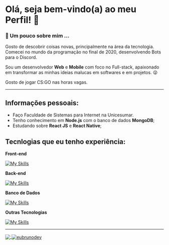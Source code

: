 # Olá, seja bem-vindo(a) ao meu Perfil! 👋

### 👦 Um pouco sobre mim ...
Gosto de descobrir coisas novas, principalmente na área da tecnologia. Comecei no mundo da programação no final de 2020, desenvolvendo Bots para o Discord.

Sou um desenvolvedor **Web** e **Mobile** com foco no Full-stack, apaixonado em transformar as minhas ideias malucas em softwares e em projetos. 😜

Gosto de jogar CS:GO nas horas vagas.

<hr />

## Informações pessoais:

- Faço Faculdade de Sistemas para Internet na Unicesumar.
- Tenho conhecimento em **Node.js** com o banco de dados **MongoDB**;
- Estudando sobre **React JS** e **React Native**;
  
## Tecnlogias que eu tenho experiência:

**Front-end**

[![My Skills](https://skillicons.dev/icons?i=react,html,css,bootstrap,js)](https://github.com/eubrunodev)

**Back-end**

[![My Skills](https://skillicons.dev/icons?i=php,nodejs,js)](https://github.com/eubrunodev)

**Banco de Dados**

[![My Skills](https://skillicons.dev/icons?i=mongodb,mysql)](https://github.com/eubrunodev)

**Outras Tecnologias**

[![My Skills](https://skillicons.dev/icons?i=figma,git,androidstudio,heroku)](https://github.com/eubrunodev)

<hr />

<p>
<a href="https://github.com/eubrunodev">
  <img align="center" src="https://github-readme-stats.vercel.app/api/top-langs/?username=eubrunodev&theme=gotham" />
</a>
<a href="https://github.com/gabrieldiasss">
 <img align="center" src="https://github-readme-stats.vercel.app/api?username=eubrunodev&show_icons=true&theme=gotham" alt="eubrunodev" />
</a>
</p>
